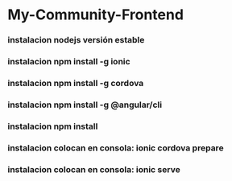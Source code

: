 # My-Community-Frontend


### instalacion nodejs versión estable  ###
### instalacion npm install -g ionic ###
### instalacion npm install -g cordova ###
### instalacion npm install -g @angular/cli ###
### instalacion npm install ###
### instalacion colocan en consola:  ionic cordova prepare ###
### instalacion colocan en consola:  ionic serve ###

